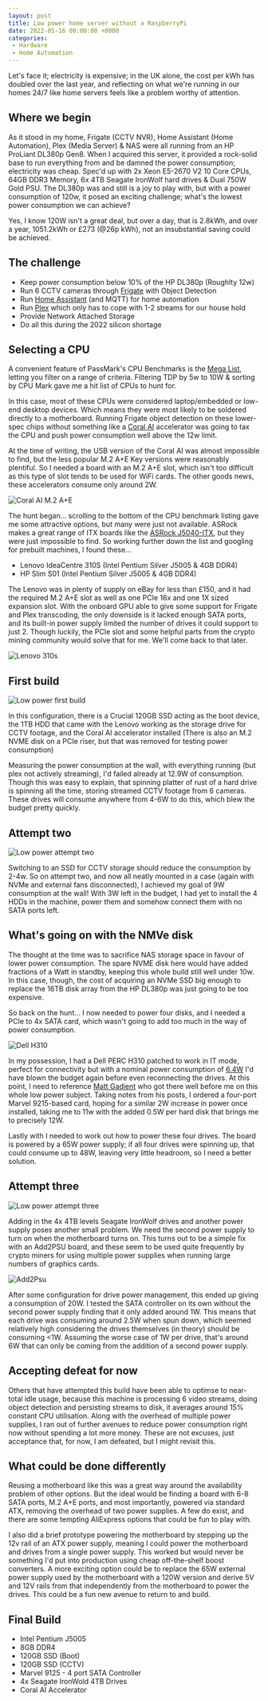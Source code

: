 ```yaml
---
layout: post
title: Low power home server without a RaspberryPi
date: 2022-05-16 00:00:00 +0000
categories:
 - Hardware
 - Home Automation
---
```

Let's face it; electricity is expensive; in the UK alone, the cost per kWh has doubled over the last year, and reflecting on what we're running in our homes 24/7 like home servers feels like a problem worthy of attention.

## Where we begin
As it stood in my home, Frigate (CCTV NVR), Home Assistant (Home Automation), Plex (Media Server) & NAS were all running from an HP ProLiant DL380p Gen8. When I acquired this server, it provided a rock-solid base to run everything from and be damned the power consumption; electricity was cheap. Spec'd up with 2x Xeon E5-2670 V2 10 Core CPUs, 64GB DDR3 Memory, 6x 4TB Seagate IronWolf hard drives & Dual 750W Gold PSU. The DL380p was and still is a joy to play with, but with a power consumption of 120w, it posed an exciting challenge; what's the lowest power consumption we can achieve?

Yes, I know 120W isn't a great deal, but over a day, that is 2.8kWh, and over a year, 1051.2kWh or £273 (@26p kWh), not an insubstantial saving could be achieved.  

## The challenge
  * Keep power consumption below 10% of the HP DL380p (Roughlty 12w) 
  * Run 6 CCTV cameras through [Frigate](https://frigate.video) with Object Detection
  * Run [Home Assistant](https://www.home-assistant.io) (and MQTT) for home automation
  * Run [Plex](https://plex.tv) which only has to cope with 1-2 streams for our house hold
  * Provide Network Attached Storage
  * Do all this during the 2022 silicon shortage

## Selecting a CPU
A convenient feature of PassMark's CPU Benchmarks is the [Mega List](https://www.cpubenchmark.net/CPU_mega_page.html), letting you filter on a range of criteria. Filtering TDP by 5w to 10W & sorting by CPU Mark gave me a hit list of CPUs to hunt for.

In this case, most of these CPUs were considered laptop/embedded or low-end desktop devices. Which means they were most likely to be soldered directly to a motherboard. Running Frigate object detection on these lower-spec chips without something like a [Coral AI](https://coral.ai) accelerator was going to tax the CPU and push power consumption well above the 12w limit.

At the time of writing, the USB version of the Coral AI was almost impossible to find, but the less popular M.2 A+E Key versions were reasonably plentiful. So I needed a board with an M.2 A+E slot, which isn't too difficult as this type of slot tends to be used for WiFi cards. The other goods news, these accelerators consume only around 2W.

![Coral AI M.2 A+E](/img/coral-ai-m2-ae.jpg)

The hunt began... scrolling to the bottom of the CPU benchmark listing gave me some attractive options, but many were just not available. ASRock makes a great range of ITX boards like the [ASRock J5040-ITX](https://www.asrock.com/mb/Intel/J5040-ITX/index.asp), but they were just impossible to find. So working further down the list and googling for prebuilt machines, I found these...

* Lenovo IdeaCentre 310S (Intel Pentium Silver J5005 & 4GB DDR4)
* HP Slim S01 (Intel Pentium Silver J5005 & 4GB DDR4)

The Lenovo was in plenty of supply on eBay for less than £150, and it had the required M.2 A+E slot as well as one PCIe 16x and one 1X sized expansion slot. With the onboard GPU able to give some support for Frigate and Plex transcoding, the only downside is it lacked enough SATA ports, and its built-in power supply limited the number of drives it could support to just 2. Though luckily, the PCIe slot and some helpful parts from the crypto mining community would solve that for me. We'll come back to that later.

![Lenovo 310s](/img/lenovo-310s.jpg)

## First build

![Low power first build](/img/low-power-first-build.jpg)

In this configuration, there is a Crucial 120GB SSD acting as the boot device, the 1TB HDD that came with the Lenovo working as the storage drive for CCTV footage, and the Coral AI accelerator installed (There is also an M.2 NVME disk on a PCIe riser, but that was removed for testing power consumption)

Measuring the power consumption at the wall, with everything running (but plex not actively streaming), I'd failed already at 12.9W of consumption. Though this was easy to explain, that spinning platter of rust of a hard drive is spinning all the time, storing streamed CCTV footage from 6 cameras. These drives will consume anywhere from 4-6W to do this, which blew the budget pretty quickly.

## Attempt two

![Low power attempt two](/img/low-power-attempt-two.jpg)

Switching to an SSD for CCTV storage should reduce the consumption by 2-4w. So on attempt two, and now all neatly mounted in a case (again with NVMe and external fans disconnected), I achieved my goal of 9W consumption at the wall! With 3W left in the budget, I had yet to install the 4 HDDs in the machine, power them and somehow connect them with no SATA ports left. 

## What's going on with the NMVe disk

The thought at the time was to sacrifice NAS storage space in favour of lower power consumption. The spare NVME disk here would have added fractions of a Watt in standby, keeping this whole build still well under 10w. In this case, though, the cost of acquiring an NVMe SSD big enough to replace the 16TB disk array from the HP DL380p was just going to be too expensive.

So back on the hunt... I now needed to power four disks, and I needed a PCIe to 4x SATA card, which wasn't going to add too much in the way of power consumption.

![Dell H310](/img/dell-h310.jpg)

In my possession, I had a Dell PERC H310 patched to work in IT mode, perfect for connectivity but with a nominal power consumption of [6.4W](https://www.servethehome.com/lsi-host-bus-adapter-hba-power-consumption-comparison/) I'd have blown the budget again before even reconnecting the drives. At this point, I need to reference [Matt Gadient](https://mattgadient.com/8-port-sata-on-a-pcie-1x-lane-looking-at-the-pce8sat-m01-expansion-card/) who got there well before me on this whole low power subject. Taking notes from his posts, I ordered a four-port Marvel 9215-based card, hoping for a similar 2W increase in power once installed, taking me to 11w with the added 0.5W per hard disk that brings me to precisely 12W.

Lastly with I needed to work out how to power these four drives. The board is powered by a 65W power supply; if all four drives were spinning up, that could consume up to 48W, leaving very little headroom, so I need a better solution.

## Attempt three

![Low power attempt three](/img/low-power-attempt-three.jpg)

Adding in the 4x 4TB levels Seagate IronWolf drives and another power supply poses another small problem. We need the second power supply to turn on when the motherboard turns on. This turns out to be a simple fix with an Add2PSU board, and these seem to be used quite frequently by crypto miners for using multiple power supplies when running large numbers of graphics cards.   

![Add2Psu](/img/add2psu.jpg)

After some configuration for drive power management, this ended up giving a consumption of 20W. I tested the SATA controller on its own without the second power supply finding that it only added around 1W. This means that each drive was consuming around 2.5W when spun down, which seemed relatively high considering the drives themselves (in theory) should be consuming <1W. Assuming the worse case of 1W per drive, that's around 6W that can only be coming from the addition of a second power supply.

## Accepting defeat for now

Others that have attempted this build have been able to 
optimse to near-total idle usage, because this machine is processing 6 video streams, doing object detection and persisting streams to disk, it averages around 15% constant CPU utilisation. Along with the overhead of multiple power supplies, I ran out of further avenues to reduce power consumption right now without spending a lot more money. These are not excuses, just acceptance that, for now, I am defeated, but I might revisit this.

## What could be done differently

Reusing a motherboard like this was a great way around the availability problem of other options. But the ideal would be finding a board with 6-8 SATA ports, M.2 A+E ports, and most importantly, powered via standard ATX, removing the overhead of two power supplies. A few do exist, and there are some tempting AliExpress options that could be fun to play with. 

I also did a brief prototype powering the motherboard by stepping up the 12v rail of an ATX power supply, meaning I could power the motherboard and drives from a single power supply. This worked but would never be something I'd put into production using cheap off-the-shelf boost converters. A more exciting option could be to replace the 65W external power supply used by the motherboard with a 120W version and derive 5V and 12V rails from that independently from the motherboard to power the drives. This could be a fun new avenue to return to and build.  

## Final Build

  * Intel Pentium J5005
  * 8GB DDR4
  * 120GB SSD (Boot)
  * 120GB SSD (CCTV)
  * Marvel 9125 - 4 port SATA Controller
  * 4x Seagate IronWold 4TB Drives
  * Coral AI Accelerator
